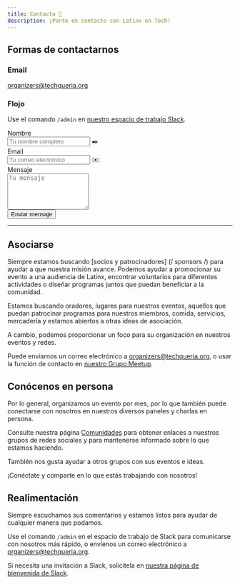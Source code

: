 ```yaml
---
title: Contacto 📨️
description: ¡Ponte en contacto con Latinx en Tech!
---
```


## Formas de contactarnos

### Email

[organizers@techqueria.org](mailto:organizers@techqueria.org)

### Flojo

Use el comando `/admin` en [nuestro espacio de trabajo Slack](/communities/slack/).

<div class="contact-form">
  <form name="contact" method="POST" data-netlify="true">
    <input type="hidden" aria-label="Subject" name="_subject" value="Techqueria - New Contact Message (EN)">
    <div class="field">
      <label class="label">Nombre</label>
      <div class="control has-icons-left">
        <input class="input" aria-label="Name" autocomplete="on" type="text" name="name" placeholder="Tu nombre completo">
        <span class="icon is-left">
          ✒️
        </span>
      </div>
    </div>
    <div class="field">
      <label class="label">Email</label>
      <div class="control has-icons-left">
        <input class="input" aria-label="Email" autocomplete="on" type="email" name="email" placeholder="Tu correo electrónico">
        <span class="icon is-left">
          ✉️
        </span>
      </div>
    </div>
    <div class="field">
      <label class="label">Mensaje</label>
      <div class="control">
        <textarea class="textarea" aria-label="Message" spellcheck="true" rows="5" name="message" id="message" placeholder="Tu mensaje"></textarea>
      </div>
    </div>
    <div data-netlify-recaptcha="true"></div>
    <div class="field mt-sm">
      <div class="control">
        <button type="submit" class="button is-link">Enviar mensaje</button>
      </div>
    </div>
  </form>
</div>

---

## Asociarse

Siempre estamos buscando [socios y patrocinadores] (/ sponsors /) para ayudar a que nuestra misión avance. Podemos ayudar a promocionar su evento a una audiencia de Latinx, encontrar voluntarios para diferentes actividades o diseñar programas juntos que puedan beneficiar a la comunidad.

Estamos buscando oradores, lugares para nuestros eventos, aquellos que puedan patrocinar programas para nuestros miembros, comida, servicios, mercadería y estamos abiertos a otras ideas de asociación.

A cambio, podemos proporcionar un foco para su organización en nuestros eventos y redes.

Puede enviarnos un correo electrónico a [organizers@techqueria.org](mailto:organizers@techqueria.org), o usar la función de contacto en [nuestro Grupo Meetup](https://www.meetup.com/techqueria/).

## Conócenos en persona

Por lo general, organizamos un evento por mes, por lo que también puede conectarse con nosotros en nuestros diversos paneles y charlas en persona.

Consulte nuestra página [Comunidades](/comunidades/) para obtener enlaces a nuestros grupos de redes sociales y para mantenerse informado sobre lo que estamos haciendo.

También nos gusta ayudar a otros grupos con sus eventos e ideas.

¡Conéctate y comparte en lo que estás trabajando con nosotros!

## Realimentación

Siempre escuchamos sus comentarios y estamos listos para ayudar de cualquier manera que podamos.

Use el comando `/admin` en el espacio de trabajo de Slack para comunicarse con nosotros más rápido, o envíenos un correo electrónico a [organizers@techqueria.org](mailto:organizers@techqueria.org).

Si necesita una invitación a Slack, solicítela en [nuestra página de bienvenida de Slack](/slack/).
